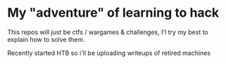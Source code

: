 # My "adventure" of learning to hack
This repos will just be ctfs / wargames & challenges, I'l try my best to explain how to solve them. 

Recently started HTB so i'll be uploading writeups of retired machines
